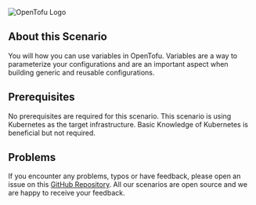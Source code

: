 ![OpenTofu Logo](../../assets/logos/opentofu.png)

## About this Scenario

You will how you can use variables in OpenTofu. Variables are a way to parameterize your configurations and are an
important aspect when building generic and reusable configurations.

## Prerequisites

No prerequisites are required for this scenario. This scenario is using Kubernetes as the target infrastructure. Basic
Knowledge of Kubernetes is beneficial but not required.

## Problems

If you encounter any problems, typos or have feedback, please open an issue on
this [GitHub Repository](https://github.com/peak-scale/killercoda). All our scenarios are open source and we are happy
to receive your feedback.
